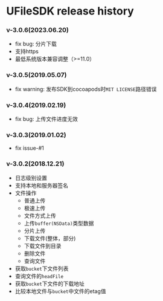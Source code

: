 # UFileSDK release history

### v-3.0.6(2023.06.20)

* fix bug: 分片下载
* 支持https
* 最低系统版本兼容调整（>=11.0）

### v-3.0.5(2019.05.07)

* fix warning: 发布SDK到cocoapods时`MIT LICENSE`路径错误

### v-3.0.4(2019.02.19)

* fix bug: 上传文件进度无效

### v-3.0.3(2019.01.02)

* fix issue-#1

### v-3.0.2(2018.12.21)

* 日志级别设置
* 支持本地和服务器签名
* 文件操作
	* 普通上传
	* 极速上传
	* 文件方式上传
	* 上传`buffer(NSData)`类型数据
	* 分片上传
	* 下载文件(整体，部分)
	* 下载文件到目录
	* 删除文件
	* 查询文件
* 获取`bucket`下文件列表
* 查询文件的`headFile`
* 获取`bucket`下文件的下载地址
* 比较本地文件与`bucket`中文件的etag值

